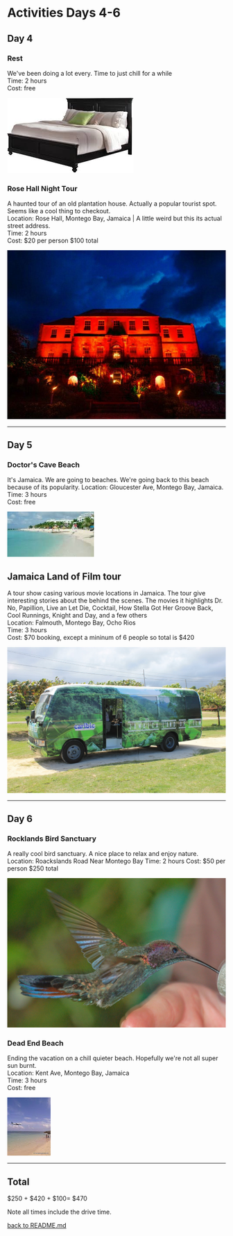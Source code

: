# Activities Days 4-6
## Day 4
### Rest
We've been doing a lot every. Time to just chill for a while  
Time: 2 hours  
Cost: free

![REST](/Activities/Bed.jpeg)

### Rose Hall Night Tour
A haunted tour of an old plantation house. Actually a popular tourist spot. Seems like a cool thing to checkout.  
Location: Rose Hall, Montego Bay, Jamaica | A little weird but this its actual street address.  
Time: 2 hours  
Cost: $20 per person $100 total

![Rose Hall](/Activities/RoseHall.jpg)
***

## Day 5
### Doctor's Cave Beach
It's Jamaica. We are going to beaches. We're going back to this beach because of its popularity.
Location: Gloucester Ave, Montego Bay, Jamaica.
Time: 3 hours  
Cost: free  

![Docter's Cave](/Activities/DocterCave.jpg)

## Jamaica Land of Film tour
A tour show casing various movie locations in Jamaica. The tour give interesting stories about the behind the scenes.  The movies it highlights Dr. No, Papillion, Live an Let Die, Cocktail, How Stella Got Her Groove Back, Cool Runnings, Knight and Day, and a few others  
Location: Falmouth, Montego Bay, Ocho Rios  
Time: 3 hours  
Cost: $70 booking, except a mininum of 6 people so total is $420  


![bus](/Activities/MovieTour.jpg)
***
## Day 6
### Rocklands Bird Sanctuary
A really cool bird sanctuary. A nice place to relax and enjoy nature.  
Location: Roackslands Road Near Montego Bay
Time: 2 hours
Cost: $50 per person $250 total

![bird](/Activities/bird.jpg)

### Dead End Beach
Ending the vacation on a chill quieter beach. Hopefully we're not all super sun burnt.  
Location: Kent Ave, Montego Bay, Jamaica   
Time: 3 hours  
Cost: free

![Dead End](/Activities/DeadEnd.jpg)
***

## Total
$250 + $420 + $100=
$470

Note all times include the drive time.

[back to README.md](/README.md)
